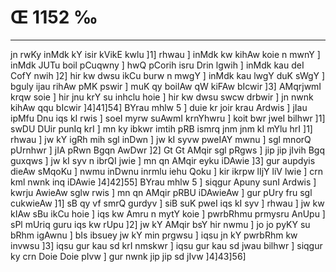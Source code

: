 # Œ 1152 ‰
---
jn rwKy inMdk kY isir kVikE kwlu ]1] rhwau ] inMdk kw kihAw koie
n mwnY ] inMdk JUTu boil pCuqwny ] hwQ pCorih isru Drin lgwih ] inMdk
kau deI CofY nwih ]2] hir kw dwsu ikCu burw n mwgY ] inMdk kau lwgY
duK sWgY ] bguly ijau rihAw pMK pswir ] muK qy boilAw qW kiFAw bIcwir
]3] AMqrjwmI krqw soie ] hir jnu krY su inhclu hoie ] hir kw dwsu
swcw drbwir ] jn nwnk kihAw qqu bIcwir ]4]41]54] BYrau mhlw 5
] duie kr joir krau Ardwis ] jIau ipMfu Dnu iqs kI rwis ] soeI myrw
suAwmI krnYhwru ] koit bwr jweI bilhwr ]1] swDU DUir punIq krI ] mn
ky ibkwr imtih pRB ismrq jnm jnm kI mYlu hrI ]1] rhwau ] jw kY
igRh mih sgl inDwn ] jw kI syvw pweIAY mwnu ] sgl mnorQ pUrnhwr ]
jIA pRwn Bgqn AwDwr ]2] Gt Gt AMqir sgl pRgws ] jip jip
jIvih Bgq guxqws ] jw kI syv n ibrQI jwie ] mn qn AMqir eyku
iDAwie ]3] gur aupdyis dieAw sMqoKu ] nwmu inDwnu inrmlu iehu Qoku ]
kir ikrpw lIjY liV lwie ] crn kml nwnk inq iDAwie ]4]42]55]
BYrau mhlw 5 ] siqgur Apuny sunI Ardwis ] kwrju AwieAw sglw rwis
] mn qn AMqir pRBU iDAwieAw ] gur pUry fru sgl cukwieAw ]1] sB qy
vf smrQ gurdyv ] siB suK pweI iqs kI syv ] rhwau ] jw kw kIAw sBu
ikCu hoie ] iqs kw Amru n mytY koie ] pwrbRhmu prmysru AnUpu ] sPl
mUriq guru iqs kw rUpu ]2] jw kY AMqir bsY hir nwmu ] jo jo pyKY su bRhm
igAwnu ] bIs ibsuey jw kY min prgwsu ] iqsu jn kY pwrbRhm kw invwsu
]3] iqsu gur kau sd krI nmskwr ] iqsu gur kau sd jwau bilhwr ]
siqgur ky crn Doie Doie pIvw ] gur nwnk jip jip sd jIvw
]4]43]56]
####
